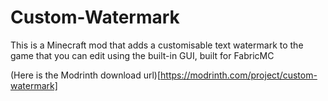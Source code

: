 # Custom-Watermark
This is a Minecraft mod that adds a customisable text watermark to the game that you can edit using the built-in GUI, built for FabricMC

(Here is the Modrinth download url)[https://modrinth.com/project/custom-watermark]
